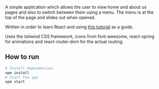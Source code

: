 A simple application which allows the user to view home and about us pages and also to switch between them using a menu. The menu is at the top of the page and slides out when opened.

Written in order to learn React and using [this tutorial](https://www.youtube.com/watch?v=mACw_G-okPE) as a guide.

Uses the tailwind CSS framework, icons from font-awesome, react-spring for animations and react-router-dom for the actual routing.

## How to run

```bash
# Install dependencies
npm install
# Start the app
npm start
```
